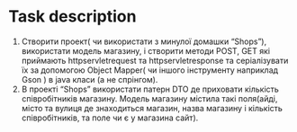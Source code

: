 # Task description
1. Створити проект( чи використати з минулої домашки “Shops”), використати модель магазину, і створити методи POST, GET  які приймають httpservletrequest та httpservletresponse та серіалізувати їх за допомогою Object Mapper( чи іншого інструменту наприклад Gson ) в java класи (а не спрінгом).
2. В проекті “Shops” використати патерн DTO де приховати кількість співробітників магазину. Модель магазину містила такі поля(айді, місто та вулиця де знаходиться магазин, назва магазину і кількість співробітників, та поле чи є у магазина сайт).